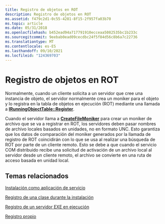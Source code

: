 ```yaml
---
title: Registro de objetos en ROT
description: Registro de objetos en ROT
ms.assetid: f479c2d1-0c55-4281-8f15-2f957fa03b70
ms.topic: article
ms.date: 05/31/2018
ms.openlocfilehash: b452ead94a717791910ecceaa5082535bc1b233c
ms.sourcegitcommit: 9eebab0ead09cecdbc24f5f84d56c8b6a7c22736
ms.translationtype: MT
ms.contentlocale: es-ES
ms.lasthandoff: 09/10/2021
ms.locfileid: "124369703"
---
```

# <a name="registering-objects-in-the-rot"></a>Registro de objetos en ROT

Normalmente, cuando un cliente solicita a un servidor que cree una instancia de objeto, el servidor normalmente crea un moniker para el objeto y lo registra en la tabla de objetos en ejecución (ROT) mediante una llamada a [**IRunningObjectTable::Register**](/windows/desktop/api/ObjIdl/nf-objidl-irunningobjecttable-register).

Cuando el servidor llama a [**CreateFileMoniker**](/windows/desktop/api/Objbase/nf-objbase-createfilemoniker) para crear un moniker de archivo que se va a registrar en ROT, los servidores deben pasar nombres de archivo locales basados en unidades, no en formato UNC. Esto garantiza que los datos de comparación del moniker generados por la llamada de registro de ROT coincidirán con lo que se usa al realizar una búsqueda de ROT por parte de un cliente remoto. Esto se debe a que cuando el servicio COM distribuido recibe una solicitud de activación de un archivo local al servidor desde un cliente remoto, el archivo se convierte en una ruta de acceso basada en unidad local.

## <a name="related-topics"></a>Temas relacionados

<dl> <dt>

[Instalación como aplicación de servicio](installing-as-a-service-application.md)
</dt> <dt>

[Registro de una clase durante la instalación](registering-a-class-at-installation.md)
</dt> <dt>

[Registro de un servidor EXE en ejecución](registering-a-running-exe-server.md)
</dt> <dt>

[Registro propio](self-registration.md)
</dt> </dl>

 

 




